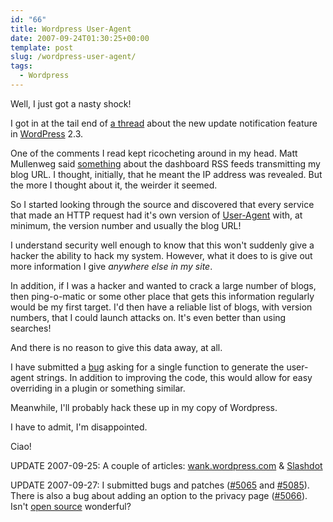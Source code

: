 ```yaml
---
id: "66"
title: Wordpress User-Agent
date: 2007-09-24T01:30:25+00:00
template: post
slug: /wordpress-user-agent/
tags:
  - Wordpress
---
```


Well, I just got a nasty shock!

I got in at the tail end of
[a thread](http://comox.textdrive.com/pipermail/wp-hackers/2007-September/014885.html)
about the new update notification feature in [WordPress](http://wordpress.org)
2.3.

One of the comments I read kept ricocheting around in my head. Matt Mullenweg
said
[something](http://comox.textdrive.com/pipermail/wp-hackers/2007-September/014856.html)
about the dashboard RSS feeds transmitting my blog URL. I thought, initially,
that he meant the IP address was revealed. But the more I thought about it, the
weirder it seemed.

So I started looking through the source and discovered that every service that
made an HTTP request had it's own version of
[User-Agent](http://en.wikipedia.org/wiki/User_agent) with, at minimum, the
version number and usually the blog URL!

I understand security well enough to know that this won't suddenly give a hacker
the ability to hack my system. However, what it does to is give out more
information I give _anywhere else in my site_.

In addition, if I was a hacker and wanted to crack a large number of blogs, then
ping-o-matic or some other place that gets this information regularly would be
my first target. I'd then have a reliable list of blogs, with version numbers,
that I could launch attacks on. It's even better than using searches!

And there is no reason to give this data away, at all.

I have submitted a [bug](http://trac.wordpress.org/ticket/5065) asking for a
single function to generate the user-agent strings. In addition to improving the
code, this would allow for easy overriding in a plugin or something similar.

Meanwhile, I'll probably hack these up in my copy of Wordpress.

I have to admit, I'm disappointed.

Ciao!

UPDATE 2007-09-25: A couple of articles:
[wank.wordpress.com](http://wank.wordpress.com/2007/09/24/wp-phone-home/) &
[Slashdot](http://yro.slashdot.org/article.pl?sid=07/09/25/1632246)

UPDATE 2007-09-27: I submitted bugs and patches
([\#5065](http://trac.wordpress.org/ticket/5065) and
[\#5085](http://trac.wordpress.org/ticket/5085)). There is also a bug about
adding an option to the privacy page
([\#5066](http://trac.wordpress.org/ticket/5066)). Isn't
[open source](http://en.wikipedia.org/wiki/Open_source) wonderful?
